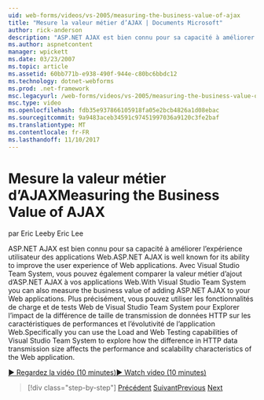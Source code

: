 ```yaml
---
uid: web-forms/videos/vs-2005/measuring-the-business-value-of-ajax
title: "Mesure la valeur métier d’AJAX | Documents Microsoft"
author: rick-anderson
description: "ASP.NET AJAX est bien connu pour sa capacité à améliorer l’expérience utilisateur des applications Web. Avec Visual Studio Team System, vous pouvez également mesurer la busine..."
ms.author: aspnetcontent
manager: wpickett
ms.date: 03/23/2007
ms.topic: article
ms.assetid: 60bb771b-e938-490f-944e-c80bc6bbdc12
ms.technology: dotnet-webforms
ms.prod: .net-framework
msc.legacyurl: /web-forms/videos/vs-2005/measuring-the-business-value-of-ajax
msc.type: video
ms.openlocfilehash: fdb35e937866105918fa05e2bcb4826a1d08ebac
ms.sourcegitcommit: 9a9483aceb34591c97451997036a9120c3fe2baf
ms.translationtype: MT
ms.contentlocale: fr-FR
ms.lasthandoff: 11/10/2017
---
```

<a name="measuring-the-business-value-of-ajax"></a><span data-ttu-id="213b7-104">Mesure la valeur métier d’AJAX</span><span class="sxs-lookup"><span data-stu-id="213b7-104">Measuring the Business Value of AJAX</span></span>
====================
<span data-ttu-id="213b7-105">par Eric Lee</span><span class="sxs-lookup"><span data-stu-id="213b7-105">by Eric Lee</span></span>

<span data-ttu-id="213b7-106">ASP.NET AJAX est bien connu pour sa capacité à améliorer l’expérience utilisateur des applications Web.</span><span class="sxs-lookup"><span data-stu-id="213b7-106">ASP.NET AJAX is well known for its ability to improve the user experience of Web applications.</span></span> <span data-ttu-id="213b7-107">Avec Visual Studio Team System, vous pouvez également comparer la valeur métier d’ajout d’ASP.NET AJAX à vos applications Web.</span><span class="sxs-lookup"><span data-stu-id="213b7-107">With Visual Studio Team System you can also measure the business value of adding ASP.NET AJAX to your Web applications.</span></span> <span data-ttu-id="213b7-108">Plus précisément, vous pouvez utiliser les fonctionnalités de charge et de tests Web de Visual Studio Team System pour Explorer l’impact de la différence de taille de transmission de données HTTP sur les caractéristiques de performances et l’évolutivité de l’application Web.</span><span class="sxs-lookup"><span data-stu-id="213b7-108">Specifically you can use the Load and Web Testing capabilities of Visual Studio Team System to explore how the difference in HTTP data transmission size affects the performance and scalability characteristics of the Web application.</span></span>

[<span data-ttu-id="213b7-109">&#9654; Regardez la vidéo (10 minutes)</span><span class="sxs-lookup"><span data-stu-id="213b7-109">&#9654; Watch video (10 minutes)</span></span>](https://channel9.msdn.com/Blogs/ASP-NET-Site-Videos/measuring-the-business-value-of-ajax)

>[!div class="step-by-step"]
<span data-ttu-id="213b7-110">[Précédent](introduction-to-managing-and-running-tests-with-team-system.md)
[Suivant](code-coverage-of-automated-tests.md)</span><span class="sxs-lookup"><span data-stu-id="213b7-110">[Previous](introduction-to-managing-and-running-tests-with-team-system.md)
[Next](code-coverage-of-automated-tests.md)</span></span>
